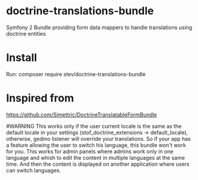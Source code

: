 # doctrine-translations-bundle
Symfony 2 Bundle providing form data mappers to handle translations using doctrine entities


# Install
Run: composer require stev/doctrine-translations-bundle


# Inspired from
https://github.com/Simettric/DoctrineTranslatableFormBundle

#WARNING
This works only if the user current locale is the same as the default locale in your settings (stof_doctrine_extensions -> default_locale), otherwise, gedmo listener will override your translations.
So if your app has a feature allowing the user to switch his language, this bundle won't work for you.
This works for admin panels where admins work only in one language and whish to edit the content in multiple languages at the same time. And then the content is displayed on another application where users can switch languages.
